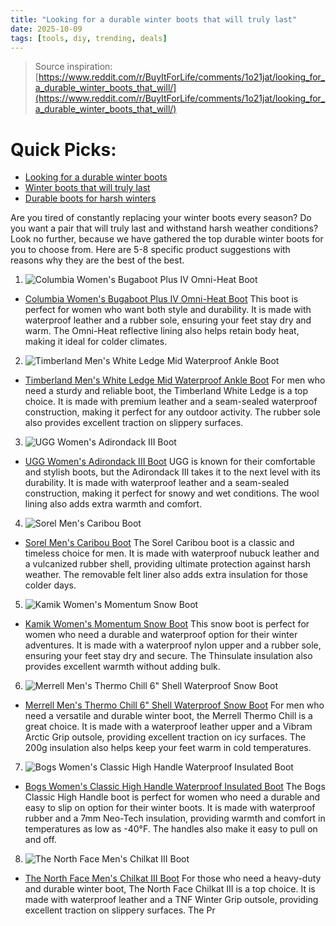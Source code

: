 ```yaml
---
title: "Looking for a durable winter boots that will truly last"
date: 2025-10-09
tags: [tools, diy, trending, deals]
---
```


> Source inspiration: [https://www.reddit.com/r/BuyItForLife/comments/1o21jat/looking_for_a_durable_winter_boots_that_will/](https://www.reddit.com/r/BuyItForLife/comments/1o21jat/looking_for_a_durable_winter_boots_that_will/)

# Quick Picks:
- [Looking for a durable winter boots](https://www.amazon.com/s?k=Looking%20for%20a%20durable%20winter%20boots&tag=practo-20)
- [Winter boots that will truly last](https://www.amazon.com/s?k=Winter%20boots%20that%20will%20truly%20last&tag=practo-20)
- [Durable boots for harsh winters](https://www.amazon.com/s?k=Durable%20boots%20for%20harsh%20winters&tag=practo-20)

Are you tired of constantly replacing your winter boots every season? Do you want a pair that will truly last and withstand harsh weather conditions? Look no further, because we have gathered the top durable winter boots for you to choose from. Here are 5-8 specific product suggestions with reasons why they are the best of the best.

1. ![Columbia Women's Bugaboot Plus IV Omni-Heat Boot](https://placehold.co/800x600/34495e/white.png?text=Columbia%20Women%27s%20Bugaboot%20Plus)
- [Columbia Women's Bugaboot Plus IV Omni-Heat Boot](https://www.amazon.com/s?k=Columbia%20Women%27s%20Bugaboot%20Plus%20IV%20Omni-Heat%20Boot&tag=practo-20)
This boot is perfect for women who want both style and durability. It is made with waterproof leather and a rubber sole, ensuring your feet stay dry and warm. The Omni-Heat reflective lining also helps retain body heat, making it ideal for colder climates.

2. ![Timberland Men's White Ledge Mid Waterproof Ankle Boot](https://placehold.co/800x600/1abc9c/white.png?text=Timberland%20Men%27s%20White%20Ledge%20M)
- [Timberland Men's White Ledge Mid Waterproof Ankle Boot](https://www.amazon.com/s?k=Timberland%20Men%27s%20White%20Ledge%20Mid%20Waterproof%20Ankle%20Boot&tag=practo-20)
For men who need a sturdy and reliable boot, the Timberland White Ledge is a top choice. It is made with premium leather and a seam-sealed waterproof construction, making it perfect for any outdoor activity. The rubber sole also provides excellent traction on slippery surfaces.

3. ![UGG Women's Adirondack III Boot](https://placehold.co/800x600/e74c3c/white.png?text=UGG%20Women%27s%20Adirondack%20III%20Boo)
- [UGG Women's Adirondack III Boot](https://www.amazon.com/s?k=UGG%20Women%27s%20Adirondack%20III%20Boot&tag=practo-20)
UGG is known for their comfortable and stylish boots, but the Adirondack III takes it to the next level with its durability. It is made with waterproof leather and a seam-sealed construction, making it perfect for snowy and wet conditions. The wool lining also adds extra warmth and comfort.

4. ![Sorel Men's Caribou Boot](https://placehold.co/800x600/2ecc71/white.png?text=Sorel%20Men%27s%20Caribou%20Boot)
- [Sorel Men's Caribou Boot](https://www.amazon.com/s?k=Sorel%20Men%27s%20Caribou%20Boot&tag=practo-20)
The Sorel Caribou boot is a classic and timeless choice for men. It is made with waterproof nubuck leather and a vulcanized rubber shell, providing ultimate protection against harsh weather. The removable felt liner also adds extra insulation for those colder days.

5. ![Kamik Women's Momentum Snow Boot](https://placehold.co/800x600/3498db/white.png?text=Kamik%20Women%27s%20Momentum%20Snow%20Bo)
- [Kamik Women's Momentum Snow Boot](https://www.amazon.com/s?k=Kamik%20Women%27s%20Momentum%20Snow%20Boot&tag=practo-20)
This snow boot is perfect for women who need a durable and waterproof option for their winter adventures. It is made with a waterproof nylon upper and a rubber sole, ensuring your feet stay dry and secure. The Thinsulate insulation also provides excellent warmth without adding bulk.

6. ![Merrell Men's Thermo Chill 6" Shell Waterproof Snow Boot](https://placehold.co/800x600/3498db/white.png?text=Merrell%20Men%27s%20Thermo%20Chill%206%22%20)
- [Merrell Men's Thermo Chill 6" Shell Waterproof Snow Boot](https://www.amazon.com/s?k=Merrell%20Men%27s%20Thermo%20Chill%206%22%20Shell%20Waterproof%20Snow%20Boot&tag=practo-20)
For men who need a versatile and durable winter boot, the Merrell Thermo Chill is a great choice. It is made with a waterproof leather upper and a Vibram Arctic Grip outsole, providing excellent traction on icy surfaces. The 200g insulation also helps keep your feet warm in cold temperatures.

7. ![Bogs Women's Classic High Handle Waterproof Insulated Boot](https://placehold.co/800x600/2ecc71/white.png?text=Bogs%20Women%27s%20Classic%20High%20Hand)
- [Bogs Women's Classic High Handle Waterproof Insulated Boot](https://www.amazon.com/s?k=Bogs%20Women%27s%20Classic%20High%20Handle%20Waterproof%20Insulated%20Boot&tag=practo-20)
The Bogs Classic High Handle boot is perfect for women who need a durable and easy to slip on option for their winter boots. It is made with waterproof rubber and a 7mm Neo-Tech insulation, providing warmth and comfort in temperatures as low as -40°F. The handles also make it easy to pull on and off.

8. ![The North Face Men's Chilkat III Boot](https://placehold.co/800x600/3498db/white.png?text=The%20North%20Face%20Men%27s%20Chilkat%20I)
- [The North Face Men's Chilkat III Boot](https://www.amazon.com/s?k=The%20North%20Face%20Men%27s%20Chilkat%20III%20Boot&tag=practo-20)
For those who need a heavy-duty and durable winter boot, The North Face Chilkat III is a top choice. It is made with waterproof leather and a TNF Winter Grip outsole, providing excellent traction on slippery surfaces. The Pr

